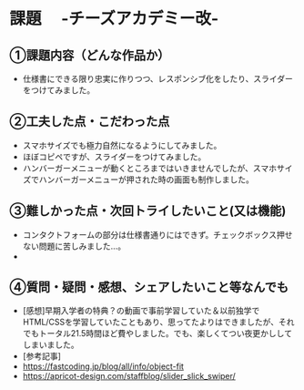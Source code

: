 # 課題　 -チーズアカデミー改-

## ①課題内容（どんな作品か）
- 仕様書にできる限り忠実に作りつつ、レスポンシブ化をしたり、スライダーをつけてみました。

## ②工夫した点・こだわった点
- スマホサイズでも極力自然になるようにしてみました。
- ほぼコピペですが、スライダーをつけてみました。
- ハンバーガーメニューが動くところまではいきませんでしたが、スマホサイズでハンバーガーメニューが押された時の画面も制作しました。

## ③難しかった点・次回トライしたいこと(又は機能)
- コンタクトフォームの部分は仕様書通りにはできず。チェックボックス押せない問題に苦しみました…。
- 

## ④質問・疑問・感想、シェアしたいこと等なんでも
- [感想]早期入学者の特典？の動画で事前学習していた＆以前独学でHTML/CSSを学習していたこともあり、思ってたよりはできましたが、それでもトータル21.5時間ほど費やしました。でも、楽しくてつい夜更かししてしまいました。
- [参考記事]
 - https://fastcoding.jp/blog/all/info/object-fit
 - https://apricot-design.com/staffblog/slider_slick_swiper/
